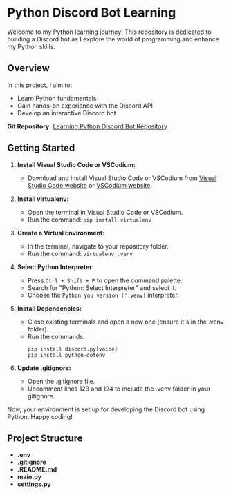 # Python Discord Bot Learning

Welcome to my Python learning journey! This repository is dedicated to building a Discord bot as I explore the world of programming and enhance my Python skills.

## Overview

In this project, I aim to:

- Learn Python fundamentals
- Gain hands-on experience with the Discord API
- Develop an interactive Discord bot

**Git Repository:** [Learning Python Discord Bot Repository](https://github.com/your-username/learning-py-discord-bot)

## Getting Started

1. **Install Visual Studio Code or VSCodium:**
   - Download and install Visual Studio Code or VSCodium from [Visual Studio Code website](https://code.visualstudio.com/) or [VSCodium website](https://vscodium.com/).

2. **Install virtualenv:**
   - Open the terminal in Visual Studio Code or VSCodium.
   - Run the command: `pip install virtualenv`

3. **Create a Virtual Environment:**
   - In the terminal, navigate to your repository folder.
   - Run the command: `virtualenv .venv`

4. **Select Python Interpreter:**
   - Press `Ctrl + Shift + P` to open the command palette.
   - Search for "Python: Select Interpreter" and select it.
   - Choose the `Python you version ('.venv)` interpreter.

5. **Install Dependencies:**
   - Close existing terminals and open a new one (ensure it's in the .venv folder).
   - Run the commands:
     ```
     pip install discord.py[voice]
     pip install python-dotenv
     ```

6. **Update .gitignore:**
   - Open the .gitignore file.
   - Uncomment lines 123 and 124 to include the .venv folder in your gitignore.

Now, your environment is set up for developing the Discord bot using Python. Happy coding!

## Project Structure

- **.env** 
- **.gitignore**
- **.README.md**
- **main.py**
- **settings.py**
